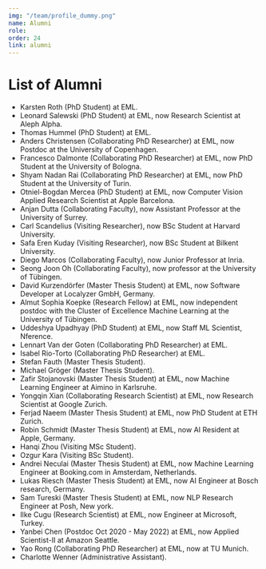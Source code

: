 ```yaml
---
img: "/team/profile_dummy.png"
name: Alumni
role:
order: 24
link: alumni
---
```


# List of Alumni

* Karsten Roth (PhD Student) at EML.
* Leonard Salewski (PhD Student) at EML, now Research Scientist at Aleph Alpha.
* Thomas Hummel (PhD Student) at EML.
* Anders Christensen (Collaborating PhD Researcher) at EML, now Postdoc at the University of Copenhagen.
* Francesco Dalmonte (Collaborating PhD Researcher) at EML, now PhD Student at the University of Bologna.
* Shyam Nadan Rai (Collaborating PhD Researcher) at EML, now PhD Student at the University of Turin.
* Otniel-Bogdan Mercea (PhD Student) at EML, now Computer Vision Applied Research Scientist at Apple Barcelona.
* Anjan Dutta (Collaborating Faculty), now Assistant Professor at the University of Surrey.
* Carl Scandelius (Visiting Researcher), now BSc Student at Harvard University.
* Safa Eren Kuday (Visiting Researcher), now BSc Student at Bilkent University.
* Diego Marcos (Collaborating Faculty), now Junior Professor at Inria.
* Seong Joon Oh  (Collaborating Faculty), now professor at the University of Tübingen.
* David Kurzendörfer (Master Thesis Student) at EML, now Software Developer at Localyzer GmbH, Germany.
* Almut Sophia Koepke (Research Fellow) at EML, now independent postdoc with the Cluster of Excellence Machine Learning at the University of Tübingen.
* Uddeshya Upadhyay (PhD Student) at EML, now Staff ML Scientist, Nference.
* Lennart Van der Goten (Collaborating PhD Researcher) at EML.
* Isabel Rio-Torto (Collaborating PhD Researcher) at EML.
* Stefan Fauth (Master Thesis Student).
* Michael Gröger (Master Thesis Student).
* Zafir Stojanovski (Master Thesis Student) at EML, now Machine Learning Engineer at Aimino in Karlsruhe.
* Yongqin Xian (Collaborating Research Scientist) at EML, now Research Scientist at Google Zurich.
* Ferjad Naeem (Master Thesis Student) at EML, now PhD Student at ETH Zurich.
* Robin Schmidt (Master Thesis Student) at EML, now AI Resident at Apple, Germany.
* Hanqi Zhou (Visiting MSc Student).
* Ozgur Kara (Visiting BSc Student).
* Andrei Neculai (Master Thesis Student) at EML, now Machine Learning Engineer at Booking.com in Amsterdam, Netherlands.
* Lukas Riesch (Master Thesis Student) at EML, now AI Engineer at Bosch research, Germany.
* Sam Tureski (Master Thesis Student) at EML, now NLP Research Engineer at Posh, New york.
* Ilke Cugu (Research Scientist) at EML, now Engineer at Microsoft, Turkey.
* Yanbei Chen (Postdoc Oct 2020 - May 2022) at EML, now Applied Scientist-II at Amazon Seattle.
* Yao Rong (Collaborating PhD Researcher) at EML, now at TU Munich.
* Charlotte Wenner (Administrative Assistant).
